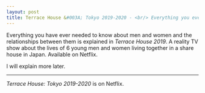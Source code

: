 ```yaml
---
layout: post
title: Terrace House &#003A; Tokyo 2019-2020 - <br/> Everything you ever needed to know about men and women. 
---
```


Everything you have ever needed to know about men and women and the relationships between them is explained in 
_Terrace House 2019_.  A reality TV show about the lives of 6 young men and women living together in a share
house in Japan.   Available on Netflix.

I will explain more later.

----
 
_Terrace House: Tokyo 2019-2020_ is on Netflix.
